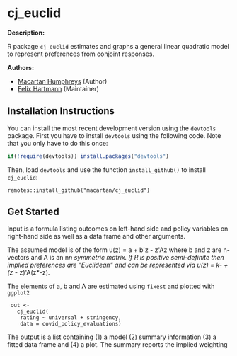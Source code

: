 # cj_euclid

**Description:**

R package `cj_euclid` estimates and graphs a general linear quadratic model to represent preferences from conjoint responses. 


**Authors:**

-   [Macartan Humphreys](https://macartan.github.io) (Author)
-   [Felix Hartmann](http://hartmannfelix.github.io) (Maintainer)


## Installation Instructions

You can install the most recent development version using the `devtools`
package. First you have to install `devtools` using the following code.
Note that you only have to do this once:

``` r
if(!require(devtools)) install.packages("devtools")
```

Then, load `devtools` and use the function `install_github()` to install
`cj_euclid`:

```
remotes::install_github("macartan/cj_euclid")
```

## Get Started


Input is a formula listing outcomes on left-hand side and policy variables on right-hand side as well as a data frame and other arguments.

The assumed model is of the form u(z) = a + b'z - z'Az  where b and z are n-vectors and A is an n*n symmetric matrix. If R is positive semi-definite then implied preferences are "Euclidean" and can be represented via u(z) = k- +(z* - z)'A(z*-z).

The elements of a, b and A are estimated using `fixest` and plotted with `ggplot2`

```
 out <-
   cj_euclid(
    rating ~ universal + stringency,
    data = covid_policy_evaluations)
```

The output is a list containing (1) a model (2) summary information (3) a fitted data frame and (4) a plot. The summary reports the implied weighting 
